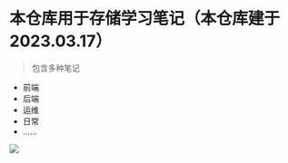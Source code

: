# 本仓库用于存储学习笔记（本仓库建于2023.03.17）

> 包含多种笔记

- 前端
- 后端
- 运维
- 日常
- ……

![](https://img.tucang.cc/api/image/show/129ddd63c64453dfd4369d667e8b2110)
